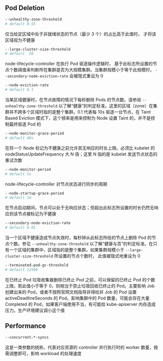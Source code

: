 ## Pod Deletion

```bash
--unhealthy-zone-threshold
# default 0.55
```

仅当给定区域中处于非就绪状态的节点（最少 3 个）的占比高于此值时， 才将该区域视为不健康

```bash
--large-cluster-size-threshold
# default  50
```

node-lifecycle-controller 在执行 Pod 驱逐操作逻辑时， 基于此标志所设置的节点个数阈值来判断所在集群是否为大规模集群。当集群规模小于等于此规模时， `--secondary-node-eviction-rate` 会被隐式重设为 0

```bash
--node-eviction-rate
# default 0.1
```

当某区域健康时，在节点故障的情况下每秒删除 Pods 的节点数。请参阅 `--unhealthy-zone-threshold` 以了解“健康”的判定标准。这里的区域（zone）在集群并不跨多个区域时指的是整个集群。0.1 代表每 10s 驱逐一台节点，在 Taint Based Eviction 模式下，这个频率是用来控制为 Node 设置 Taint 的，并不是控制最终驱逐 Pod 的

```bash
--node-monitor-grace-period
# default 40s
```

在将一个 Node 标记为不健康之前允许其无响应的时长上限。必须比 kubelet 的 nodeStatusUpdateFrequency 大 N 倍；这里 N 指的是 kubelet 发送节点状态的重试次数

```bash
--node-monitor-period
# default 5s
```

node-lifecycle-controller 对节点状态进行同步的周期

```bash
--node-startup-grace-period
# default 1m
```

在节点启动期间，节点可以处于无响应状态；但超出此标志所设置的时长仍然无响应则该节点被标记为不健康

```bash
--secondary-node-eviction-rate
# default 0.01
```

当一个区域不健康造成节点失效时，每秒钟从此标志所给的节点上删除 Pod 的节点个数。参见 `--unhealthy-zone-threshold` 以了解“健康与否”的判定标准。在只有一个区域的集群中，区域指的是整个集群。如果集群规模小于 `--large-cluster-size-threshold` 所设置的节点个数时， 此值被隐式地重设为 0

```bash
--terminated-pod-gc-threshold
# default 12500
```

在已终止 Pod 垃圾收集器删除已终止 Pod 之前，可以保留的已终止 Pod 的个数上限。若此值小于等于 0，则相当于禁止垃圾回收已终止的 Pod。主要影响 Job 创建出来的 Pod，或者不按照官网文档指导非得给非 Job 的 Pod 设置 activeDeadlineSeconds 的 Pod。影响集群中的 Pod 数量，可能会存在大量 Completed 的 Pod，如果客户端使用不当，有可能给 kube-apiserver 内存造成压力。生产环境建议调小这个值

## Performance

```bash
--concurrent-*-syncs
```

这是一类参数的统称，代表对应资源的 controller 并行执行时的 worker 数量，按需调整即可，影响 workload 的处理速度